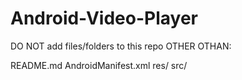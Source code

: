 Android-Video-Player
====================
DO NOT add files/folders to this repo OTHER OTHAN:

README.md
AndroidManifest.xml
res/
src/